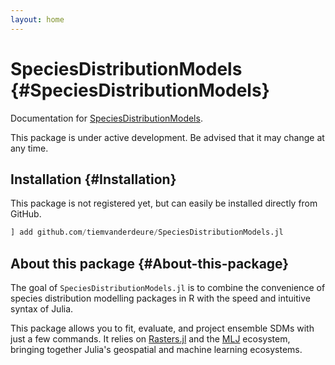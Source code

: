 ```yaml
---
layout: home
---
```



# SpeciesDistributionModels {#SpeciesDistributionModels}

Documentation for [SpeciesDistributionModels](https://github.com/tiemvanderdeure/SpeciesDistributionModels.jl).

This package is under active development. Be advised that it may change at any time.

## Installation {#Installation}

This package is not registered yet, but can easily be installed directly from GitHub.

```julia
] add github.com/tiemvanderdeure/SpeciesDistributionModels.jl
```


## About this package {#About-this-package}

The goal of `SpeciesDistributionModels.jl` is to combine the convenience of species distribution modelling packages in R with the speed and intuitive syntax of Julia.

This package allows you to fit, evaluate, and project ensemble SDMs with just a few commands. It relies on [Rasters.jl](https://github.com/rafaqz/Rasters.jl/) and the [MLJ](https://github.com/juliaai/mlj.jl) ecosystem, bringing together Julia&#39;s geospatial and machine learning ecosystems.
